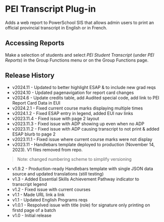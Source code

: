 # PEI Transcript Plug-in

Adds a web report to PowerSchool SIS that allows admin users to print an official provincial transcript in English or in French.

## Accessing Reports

Make a selection of students and select *PEI Student Transcript* (under *PEI Reports*) in the Group Functions menu or on the Group Functions page.

## Release History

* v2024.11 - Updated to better highlight ESAP & to include new grad reqs
* v2024.10 - Updated pagenavigation for report card changes
* v2024.6 - Update credits table, add Audited special code, add link to PEI Report Card Data in EUI
* v2024.2.1 - Fixed current course marks displaying multiple times
* v2024.1.2 - Fixed ESAP entry in legend, added EUI nav links
* v2023.11.4 - Fixed issue with page 2 layout
* v2023.11.3 - Fixed issue with ADP showing up even when no ADP
* v2023.11.2 - Fixed issue with ADP causing transcript to not print & added ESAP blurb to page 2
* v2023.11.1 - Fixed issue where current course marks were not display
* v2023.11 - Handlebars template deployed to production (November 14, 2023). V1 files removed from repo.
> Note: changed numbering scheme to simplify versioning
* v1.9.2 - Production-ready Handlebars template with single JSON data source and updated translations (still testing)
* v1.3 - Added Essential Skills Achievement Pathway indicator to transcript legend
* v1.2 - Fixed issue with current courses
* v1.1 - Made URL link a link
* v1.1 - Updated English Programs reqs
* v1.0.1 - Respolved issue with title (role) for signature only printing on firstd page of a batch
* v1.0 - Initial release
